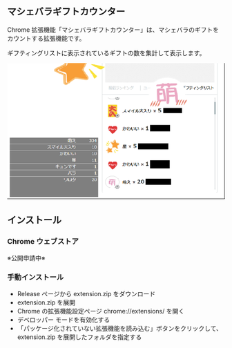 ## マシェバラギフトカウンター

Chrome 拡張機能「マシェバラギフトカウンター」は、マシェバラのギフトをカウントする拡張機能です。

ギフティングリストに表示されているギフトの数を集計して表示します。

![screenshot.png](screenshot.png)

## インストール

### Chrome ウェブストア

※公開申請中※

### 手動インストール

* Release ページから extension.zip をダウンロード
* extension.zip を展開
* Chrome の拡張機能設定ページ chrome://extensions/ を開く
* デベロッパー モードを有効化する
* 「パッケージ化されていない拡張機能を読み込む」ボタンをクリックして、 extension.zip を展開したフォルダを指定する
